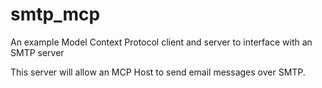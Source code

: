 # smtp_mcp
An example Model Context Protocol client and server to interface with an SMTP server

This server will allow an MCP Host to send email messages over SMTP.

